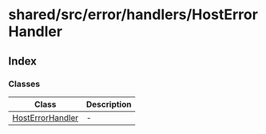# shared/src/error/handlers/HostErrorHandler

## Index

### Classes

| Class | Description |
| ------ | ------ |
| [HostErrorHandler](classes/HostErrorHandler.md) | - |
